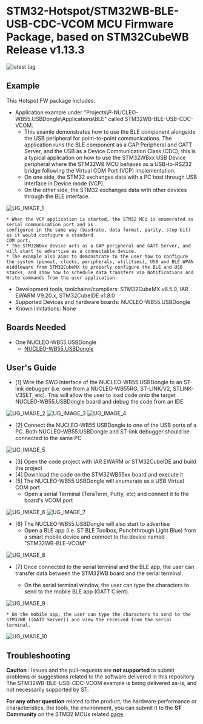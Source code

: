 # STM32-Hotspot/STM32WB-BLE-USB-CDC-VCOM MCU Firmware Package, based on STM32CubeWB Release v1.13.3

![latest tag](https://img.shields.io/github/v/tag/STMicroelectronics/STM32CubeWB.svg?color=brightgreen)

## Example

This Hotspot FW package includes:
* Application example under "Projects\P-NUCLEO-WB55.USBDongle\Applications\BLE" called STM32WB-BLE-USB-CDC-VCOM.     
	* This examle demonstrates how to use the BLE component alongside the USB peripheral for point-to-point communications. The application runs the BLE component as a GAP Peripheral and GATT Server, and the USB as a Device Communication Class (CDC), this is a typical application on how to use the STM32WBxx USB Device peripheral where the STM32WB MCU behaves as a USB-to-RS232 bridge following the Virtual COM Port (VCP) implementation.	
	- On one side, the STM32 exchanges data with a PC host through USB interface in Device mode (VCP).
	- On the other side, the STM32 exchanges data with other devices through the BLE interface.
	
![UG_IMAGE_1](Utilities/Media/Images/Users_Guide/Overview.png)

    * When the VCP application is started, the STM32 MCU is enumerated as serial communication port and is
	configured in the same way (baudrate, data format, parity, stop bit) as it would configure a standard 
	COM port.    
	* The STM32WBxx device acts as a GAP peripheral and GATT Server, and will start to advertise as a connectable device. 
	* The example also aims to demonstrate to the user how to configure the system (pinout, clocks, peripherals, utilities), USB and BLE WPAN middleware from STM32CubeMX to properly configure the BLE and USB stacks, and show how to schedule data transfers via Notifications and Write commands from the user application.       
   * Development tools, toolchains/compilers: STM32CubeMX v6.5.0, IAR EWARM V9.20.x, STM32CubeIDE v1.8.0
   * Supported Devices and hardware boards: NUCLEO-WB55.USBDongle
   * Known limitations: None

## Boards Needed

  * One NUCLEO-WB55.USBDongle
    * [NUCLEO-WB55.USBDongle](https://www.st.com/en/evaluation-tools/p-nucleo-wb55.html)

## User's Guide

* [1] Wire the SWD interface of the NUCLEO-WB55.USBDongle to an ST-link debugger (i.e. one from a NUCLEO-WB55RG, ST-LINK/V2, STLINK-V3SET, etc). This will allow the user to load code onto the target NUCLEO-WB55.USBDongle board and debug the code from an IDE

![UG_IMAGE_2](Utilities/Media/Images/Users_Guide/Dongle_Header.png)
![UG_IMAGE_3](Utilities/Media/Images/Users_Guide/Wiring_STLinkV3.png)
![UG_IMAGE_4](Utilities/Media/Images/Users_Guide/Wiring_WB_Nucleo_STLinkV2.png)

* [2] Connect the NUCLEO-WB55.USBDongle to one of the USB ports of a PC. Both NUCLEO-WB55.USBDongle and ST-link debugger should be connected to the same PC 

![UG_IMAGE_5](Utilities/Media/Images/Users_Guide/Wiring_STLinkV3_Image.png)

* [3] Open the code project with IAR EWARM or STM32CubeIDE and build the project 
* [4] Download the code on the STM32WB55xx board and execute it
* [5] The NUCLEO-WB55.USBDongle will enumerate as a USB Virtual COM port
	* Open a serial Terminal (TeraTerm, Putty, etc) and connect it to the board's VCOM port 
	
![UG_IMAGE_6](Utilities/Media/Images/Users_Guide/VCOM_DevMgr.png)
![UG_IMAGE_7](Utilities/Media/Images/Users_Guide/Serial_Terminal_Connect.png)
	
* [6] The NUCLEO-WB55.USBDongle will also start to advertise 
	* Open a BLE app (i.e. ST BLE Toolbox, Punchthrough Light Blue) from a smart mobile device and connect to the device named "STM32WB-BLE-VCOM" 
	
![UG_IMAGE_8](Utilities/Media/Images/Users_Guide/BLE_Connect.png)	
	
* [7] Once connected to the serial terminal and the BLE app, the user can transfer data between the STM32WB board and the serial terminal. 

	* On the serial terminal window, the user can type the characters to send to the mobile BLE app (GATT Client). 

![UG_IMAGE_9](Utilities/Media/Images/Users_Guide/Notify_cmd.png)	

	* On the mobile app, the user can type the characters to send to the STM32WB ((GATT Server)) and view the received from the serial terminal.

![UG_IMAGE_10](Utilities/Media/Images/Users_Guide/Write_cmd.png)	
  

## Troubleshooting

**Caution** : Issues and the pull-requests are **not supported** to submit problems or suggestions related to the software delivered in this repository. The STM32WB-BLE-USB-CDC-VCOM example is being delivered as-is, and not necessarily supported by ST.

**For any other question** related to the product, the hardware performance or characteristics, the tools, the environment, you can submit it to the **ST Community** on the STM32 MCUs related [page](https://community.st.com/s/topic/0TO0X000000BSqSWAW/stm32-mcus).

